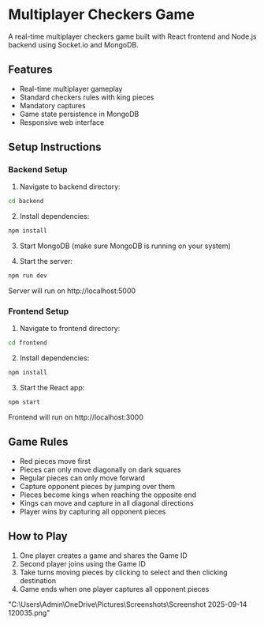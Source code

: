 # Multiplayer Checkers Game

A real-time multiplayer checkers game built with React frontend and Node.js backend using Socket.io and MongoDB.

## Features

- Real-time multiplayer gameplay
- Standard checkers rules with king pieces
- Mandatory captures
- Game state persistence in MongoDB
- Responsive web interface

## Setup Instructions

### Backend Setup

1. Navigate to backend directory:
```bash
cd backend
```

2. Install dependencies:
```bash
npm install
```

3. Start MongoDB (make sure MongoDB is running on your system)

4. Start the server:
```bash
npm run dev
```

Server will run on http://localhost:5000

### Frontend Setup

1. Navigate to frontend directory:
```bash
cd frontend
```

2. Install dependencies:
```bash
npm install
```

3. Start the React app:
```bash
npm start
```

Frontend will run on http://localhost:3000

## Game Rules

- Red pieces move first
- Pieces can only move diagonally on dark squares
- Regular pieces can only move forward
- Capture opponent pieces by jumping over them
- Pieces become kings when reaching the opposite end
- Kings can move and capture in all diagonal directions
- Player wins by capturing all opponent pieces

## How to Play

1. One player creates a game and shares the Game ID
2. Second player joins using the Game ID
3. Take turns moving pieces by clicking to select and then clicking destination
4. Game ends when one player captures all opponent pieces

"C:\Users\Admin\OneDrive\Pictures\Screenshots\Screenshot 2025-09-14 120035.png"
